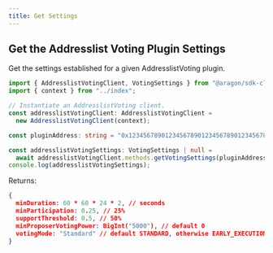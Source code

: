 ```yaml
---
title: Get Settings
---
```


## Get the Addresslist Voting Plugin Settings

Get the settings established for a given AddresslistVoting plugin.

```ts
import { AddresslistVotingClient, VotingSettings } from "@aragon/sdk-client";
import { context } from "../index";

// Instantiate an AddresslistVoting client.
const addresslistVotingClient: AddresslistVotingClient =
  new AddresslistVotingClient(context);

const pluginAddress: string = "0x1234567890123456789012345678901234567890"; // the address of the AddresslistVoting plugin contract installed in the DAO.

const addresslistVotingSettings: VotingSettings | null =
  await addresslistVotingClient.methods.getVotingSettings(pluginAddress);
console.log(addresslistVotingSettings);
```


Returns:

```json
{
  minDuration: 60 * 60 * 24 * 2, // seconds
  minParticipation: 0.25, // 25%
  supportThreshold: 0.5, // 50%
  minProposerVotingPower: BigInt("5000"), // default 0
  votingMode: "Standard" // default STANDARD, otherwise EARLY_EXECUTION or VOTE_REPLACEMENT
}
 ```